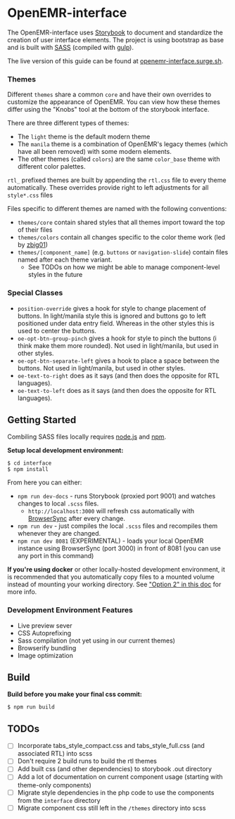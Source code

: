 # OpenEMR-interface

The OpenEMR-interface uses [Storybook](https://storybook.js.org) to document and standardize the creation of user interface elements. The project is using bootstrap as base and is built with [SASS](https://sass-lang.com/) (compiled with [gulp](https://gulpjs.com/)).

The live version of this guide can be found at [openemr-interface.surge.sh](http://openemr-interface.surge.sh).

### Themes

Different `themes` share a common `core` and have their own overrides to customize the appearance of OpenEMR. You can view how these themes differ using the "Knobs" tool at the bottom of the storybook interface.

There are three different types of themes:
* The `light` theme is the default modern theme
* The `manila` theme is a combination of OpenEMR's legacy themes (which have all been removed) with some modern elements.
* The other themes (called `colors`) are the same `color_base` theme with different color palettes.

`rtl_` prefixed themes are built by appending the `rtl.css` file to every theme automatically. These overrides provide right to left adjustments for all `style*.css` files

Files specific to different themes are named with the following conventions:
* `themes/core` contain shared styles that all themes import toward the top of their files
* `themes/colors` contain all changes specific to the color theme work (led by [zbig01](https://github.com/zbig01))
* `themes/[component_name]` (e.g. `buttons` or `navigation-slide`) contain files named after each theme variant.
    * See TODOs on how we might be able to manage component-level styles in the future

### Special Classes

* `position-override` gives a hook for style to change placement of buttons. In light/manila style this is ignored and buttons go to left positioned under data entry field. Whereas in the other styles this is used to center the buttons.
* `oe-opt-btn-group-pinch` gives a hook for style to pinch the buttons (i think make them more rounded). Not used in light/manila, but used in other styles.
* `oe-opt-btn-separate-left` gives a hook to place a space between the buttons. Not used in light/manila, but used in other styles.
* `oe-text-to-right` does as it says (and then does the opposite for RTL languages).
* `oe-text-to-left` does as it says (and then does the opposite for RTL languages).

## Getting Started

Combiling SASS files locally requires [node.js](http://nodejs.org) and [npm](https://www.npmjs.com/).

**Setup local development environment:**

```
$ cd interface
$ npm install
```

From here you can either:
* `npm run dev-docs` - runs Storybook (proxied port 9001) and watches changes to local `.scss` files.
    * `http://localhost:3000` will refresh css automatically with [BrowserSync](http://www.browsersync.io/) after every change.
* `npm run dev` - just compiles the local `.scss` files and recompiles them whenever they are changed.
* `npm run dev 8081` (EXPERIMENTAL) - loads your local OpenEMR instance using BrowserSync (port 3000) in front of 8081 (you can use any port in this command) 

**If you're using docker** or other locally-hosted development environment, it is recommended that you automatically copy files to a mounted volume instead of mounting your working directory. See ["Option 2" in this doc](/contrib/util/docker/README.md) for more info.

### Development Environment Features

- Live preview sever
- CSS Autoprefixing
- Sass compilation (not yet using in our current themes)
- Browserify bundling
- Image optimization

## Build

**Build before you make your final css commit:**

```
$ npm run build
```

## TODOs
- [ ] Incorporate tabs_style_compact.css and tabs_style_full.css (and associated RTL) into scss
- [ ] Don't require 2 build runs to build the rtl themes
- [ ] Add built css (and other dependencies) to storybook .out directory
- [ ] Add a lot of documentation on current component usage (starting with theme-only components)
- [ ] Migrate style dependencies in the php code to use the components from the `interface` directory
- [ ] Migrate component css still left in the `/themes` directory into scss
